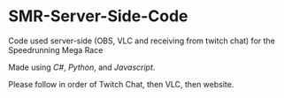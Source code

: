 # SMR-Server-Side-Code
Code used server-side (OBS, VLC and receiving from twitch chat) for the Speedrunning Mega Race

Made using *C#*, *Python*, and *Javascript*.

Please follow in order of Twitch Chat, then VLC, then website.
